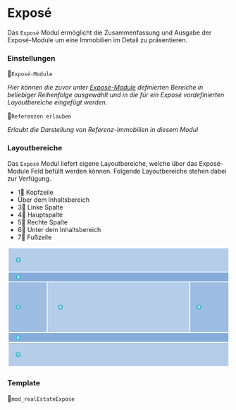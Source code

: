 # Exposé

Das `Exposé` Modul ermöglicht die Zusammenfassung und Ausgabe der Exposé-Module um eine Immobilien im Detail zu präsentieren.

### Einstellungen

🔹`Exposé-Module`

_Hier können die zuvor unter_ [_Exposé-Module_](../../backend-konfiguration/expose-module/) _definierten Bereiche in beliebiger Reihenfolge ausgewählt und in die für ein Exposé vordefinierten Layoutbereiche eingefügt werden._

🔹`Referenzen erlauben`

_Erlaubt die Darstellung von Referenz-Immobilien in diesem Modul_

### Layoutbereiche

Das `Exposé` Modul liefert eigene Layoutbereiche, welche über das Exposé-Module Feld befüllt werden können. Folgende Layoutbereiche stehen dabei zur Verfügung.

* 1⃣ Kopfzeile 
*  Über dem Inhaltsbereich
* 3⃣ Linke Spalte
* 4⃣ Hauptspalte
* 5⃣ Rechte Spalte
* 6⃣ Unter dem Inhaltsbereich
* 7⃣ Fußzeile

![Expos&#xE9;-Modul - Layoutbereiche](../../../.gitbook/assets/expose-layoutbereiche.jpg)

### Template

🔸`mod_realEstateExpose`



